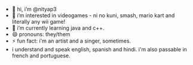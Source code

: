 - 👋 hi, i’m @nityap3
- 👀 i’m interested in videogames - ni no kuni, smash, mario kart and literally any wii game!
- 🌱 i’m currently learning java and c++.
- 😄 pronouns: they/them
- ⚡ fun fact: i'm an artist and a singer, sometimes.
- i understand and speak english, spanish and hindi. i'm also passable in french and portuguese.

<!---
nityap3/nityap3 is a ✨ special ✨ repository because its `README.md` (this file) appears on your GitHub profile.
You can click the Preview link to take a look at your changes.
--->
